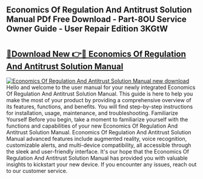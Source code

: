 ## Economics Of Regulation And Antitrust Solution Manual PDf Free Download - Part-8OU Service Owner Guide - User Repair Edition 3KGtW

# <h2><a href="http://bc56042.oget.top/?id=Economics+Of+Regulation+And+Antitrust+Solution+Manual">🔗Download New 👉🔴 Economics Of Regulation And Antitrust Solution Manual</a></h2>

[![Economics Of Regulation And Antitrust Solution Manual new download](https://i.imgur.com/5g1atiW.png)](http://bc56042.oget.top/?id=Economics+Of+Regulation+And+Antitrust+Solution+Manual)
Hello and welcome to the user manual for your newly integrated Economics Of Regulation And Antitrust Solution Manual. This guide is here to help you make the most of your product by providing a comprehensive overview of its features, functions, and benefits. You will find step-by-step instructions for installation, usage, maintenance, and troubleshooting. Familiarize Yourself Before you begin, take a moment to familiarize yourself with the functions and capabilities of your new Economics Of Regulation And Antitrust Solution Manual. Economics Of Regulation And Antitrust Solution Manual advanced features include augmented reality, voice recognition, customizable alerts, and multi-device compatibility, all accessible through the sleek and user-friendly interface. It's our hope that the Economics Of Regulation And Antitrust Solution Manual has provided you with valuable insights to kickstart your new device. If you encounter any issues, reach out to our customer service.
